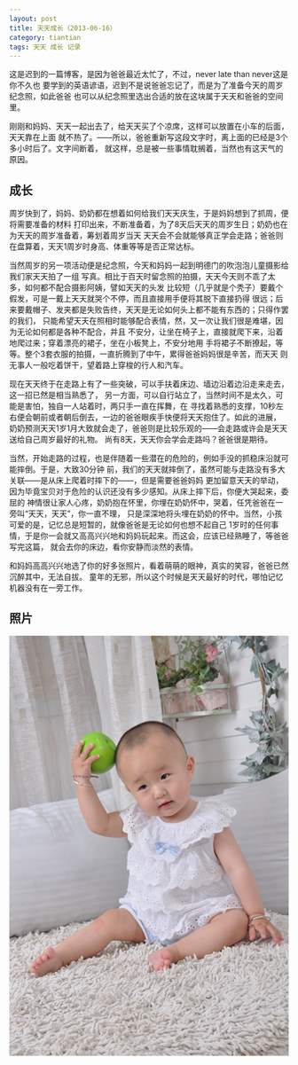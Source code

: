 ```yaml
---
layout: post
title: 天天成长（2013-06-16）
category: tiantian
tags: 天天 成长 记录
---
```


这是迟到的一篇博客，是因为爸爸最近太忙了，不过，never late than never这是你不久也
要学到的英语谚语，迟到不是说爸爸忘记了，而是为了准备今天的周岁纪念照，如此爸爸
也可以从纪念照里选出合适的放在这块属于天天和爸爸的空间里。

刚刚和妈妈、天天一起出去了，给天天买了个凉席，这样可以放置在小车的后面，天天靠在上面
就不热了。——所以，爸爸重新写这段文字时，离上面的已经是3个多小时后了。文字间断着，
就这样，总是被一些事情耽搁着，当然也有这天气的原因。

## 成长

周岁快到了，妈妈、奶奶都在想着如何给我们天天庆生，于是妈妈想到了抓周，便将需要准备的材料
打印出来，不断准备着，为了8天后天天的周岁生日；奶奶也在为天天的周岁准备着，筹划着周岁当天
天天会不会就能够真正学会走路；爸爸则在盘算着，天天1周岁时身高、体重等等是否正常达标。

当然周岁的另一项活动便是纪念照，今天和妈妈一起到明德门的吹泡泡儿童摄影给我们家天天拍了一组
写真。相比于百天时留念照的拍摄，天天今天则不乖了太多，如何都不配合摄影阿姨，譬如天天的头发
比较短（几乎就是个秃子）要戴个假发，可是一戴上天天就哭个不停，而且直接用手便将其脱下直接扔得
很远；后来要戴帽子、发夹都是失败告终，天天是无论如何头上都不能有东西的；只得作罢的我们，
只能希望天天在照相时能够配合表情，然，又一次让我们很是难堪，因为无论如何都是各种不配合，并且
不安分，让坐在椅子上，直接就爬下来，沿着地爬过来；穿着漂亮的裙子，坐在小板凳上，不安分地用
手将裙子不断撩起，等等。整个3套衣服的拍摄，一直折腾到了中午，累得爸爸妈妈很是辛苦，而天天
则无事人一般吃着饼干，望着路上穿梭的行人和汽车。

现在天天终于在走路上有了一些突破，可以手扶着床边、墙边沿着边沿走来走去，这一招已然是相当熟悉了，
另一方面，可以自行站立了，当然时间不是太久，可能是害怕，独自一人站着时，两只手一直在挥舞，在
寻找着熟悉的支撑，10秒左右便会朝前或者朝后倒去，一边的爸爸眼疾手快便将天天抱住了。如此的进展，
奶奶预测天天1岁1月大致就会走了，爸爸则是比较乐观的——会走路或许会是天天送给自己周岁最好的礼物。
尚有8天，天天你会学会走路吗？爸爸很是期待。

当然，开始走路的过程，也是伴随着一些潜在的危险的，例如手没的抓稳床沿就可能摔倒。于是，大致30分钟
前，我们的天天就摔倒了，虽然可能与走路没有多大关联——是从床上爬着时摔下的——，但是需要爸爸妈妈
更加留意天天的举动，因为毕竟宝贝对于危险的认识还没有多少感知。从床上摔下后，你便大哭起来，委屈的
神情很让家人心疼，奶奶抱在怀里，你埋在奶奶怀中，哭着，任凭爸爸在一旁叫“天天，天天”，你一直不理，
只是深深地将头埋在奶奶的怀中。当然，小孩可爱的是，记忆总是短暂的，就像爸爸是无论如何也想不起自己
1岁时的任何事情，于是你一会就又高高兴兴地和妈妈玩起来。而这会，应该已经熟睡了，等爸爸写完这篇，
就会去你的床边，看你安静而淡然的表情。

和妈妈高高兴兴地选了你的好多张照片，看着萌萌的眼神，真实的笑容，爸爸已然沉醉其中，无法自拔。
童年的无邪，所以这个时候是天天最好的时代，哪怕记忆机器没有在一旁工作。

## 照片

![tiantian](/assets/images/tiantian20130616.jpg)
